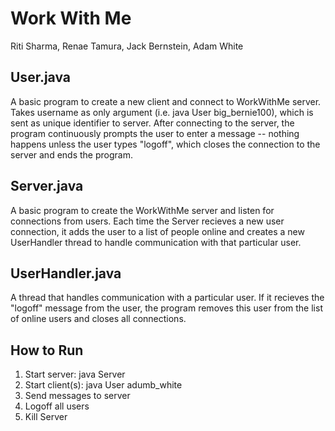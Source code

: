 # Work With Me 

Riti Sharma, Renae Tamura, Jack Bernstein, Adam White


## User.java

A basic program to create a new client and connect to WorkWithMe server. 
Takes username as only argument (i.e. java User big_bernie100), which is sent as unique identifier to server. 
After connecting to the server, the program continuously prompts the user to enter a message -- nothing happens unless the user types "logoff", which closes the connection to the server and ends the program. 

## Server.java

A basic program to create the WorkWithMe server and listen for connections from users.
Each time the Server recieves a new user connection, it adds the user to a list of people online and creates a new UserHandler thread to handle communication with that particular user. 

## UserHandler.java

A thread that handles communication with a particular user. If it recieves the "logoff" message from the user, the program removes this user from the list of online users and closes all connections. 

## How to Run

1. Start server: java Server
2. Start client(s): java User adumb_white 
3. Send messages to server 
4. Logoff all users
5. Kill Server
